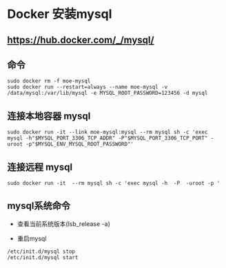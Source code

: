 # Docker 安装mysql

## https://hub.docker.com/_/mysql/

## 命令
```
sudo docker rm -f moe-mysql
sudo docker run --restart=always --name moe-mysql -v /data/mysql:/var/lib/mysql -e MYSQL_ROOT_PASSWORD=123456 -d mysql
```

## 连接本地容器 mysql
```
sudo docker run -it --link moe-mysql:mysql --rm mysql sh -c 'exec mysql -h"$MYSQL_PORT_3306_TCP_ADDR" -P"$MYSQL_PORT_3306_TCP_PORT" -uroot -p"$MYSQL_ENV_MYSQL_ROOT_PASSWORD"'

```

## 连接远程 mysql
```
sudo docker run -it  --rm mysql sh -c 'exec mysql -h  -P  -uroot -p '

```

## mysql系统命令

+ 查看当前系统版本(lsb_release -a)

+ 重启mysql
```
/etc/init.d/mysql stop   
/etc/init.d/mysql start
```